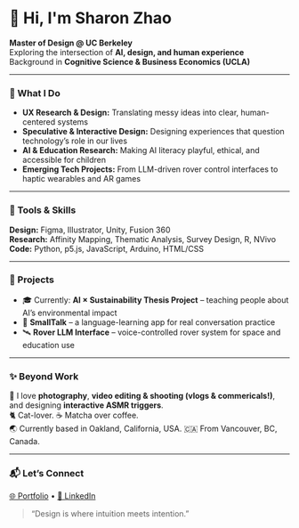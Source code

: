 # 👋 Hi, I'm Sharon Zhao  

**Master of Design @ UC Berkeley**  
Exploring the intersection of **AI, design, and human experience**  
Background in **Cognitive Science & Business Economics (UCLA)**  

---

### 🧭 What I Do  
- **UX Research & Design:** Translating messy ideas into clear, human-centered systems  
- **Speculative & Interactive Design:** Designing experiences that question technology’s role in our lives  
- **AI & Education Research:** Making AI literacy playful, ethical, and accessible for children  
- **Emerging Tech Projects:** From LLM-driven rover control interfaces to haptic wearables and AR games  

---

### 🧰 Tools & Skills  
**Design:** Figma, Illustrator, Unity, Fusion 360  
**Research:** Affinity Mapping, Thematic Analysis, Survey Design, R, NVivo  
**Code:** Python, p5.js, JavaScript, Arduino, HTML/CSS  

---

### 🌱 Projects  
- 🎓 Currently: **AI × Sustainability Thesis Project** – teaching people about AI’s environmental impact  
- 🧩 **SmallTalk** – a language-learning app for real conversation practice  
- 🛰️ **Rover LLM Interface** – voice-controlled rover system for space and education use  

---

### ✨ Beyond Work  
📸 I love **photography**, **video editing & shooting (vlogs & commericals!)**, and designing **interactive ASMR triggers**.  
🐈 Cat-lover. ☕ Matcha over coffee.  
🌏 Currently based in Oakland, California, USA.
🇨🇦 From Vancouver, BC, Canada.

---

### 📬 Let’s Connect  
[🌐 Portfolio](https://sharontzhao.com) • [💼 LinkedIn](https://www.linkedin.com/in/sharon-t-zhao/)

> “Design is where intuition meets intention.”  
